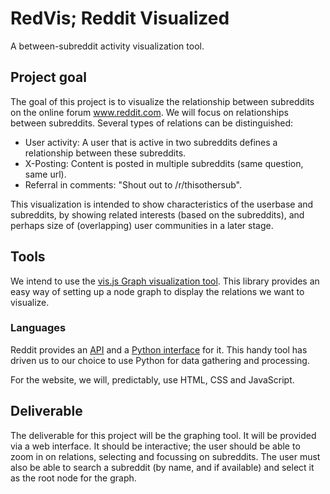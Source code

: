 RedVis; Reddit Visualized
======
A between-subreddit activity visualization tool.

## Project goal
The goal of this project is to visualize the relationship between subreddits on the online forum www.reddit.com.
We will focus on relationships between subreddits.
Several types of relations can be distinguished:
* User activity: A user that is active in two subreddits defines a relationship between these subreddits.
* X-Posting: Content is posted in multiple subreddits (same question, same url).
* Referral in comments: "Shout out to /r/thisothersub".

This visualization is intended to show characteristics of the userbase and subreddits, by showing related interests (based on the subreddits), and perhaps size of (overlapping) user communities in a later stage.

## Tools
We intend to use the [vis.js Graph visualization tool](http://visjs.org/docs/graph.html).
This library provides an easy way of setting up a node graph to display the relations we want to visualize.

### Languages
Reddit provides an [API](https://github.com/reddit/reddit/wiki/API) and a [Python interface](https://github.com/reddit/reddit/blob/master/r2/r2/controllers/api.py) for it.
This handy tool has driven us to our choice to use Python for data gathering and processing.

For the website, we will, predictably, use HTML, CSS and JavaScript.

## Deliverable
The deliverable for this project will be the graphing tool.
It will be provided via a web interface.
It should be interactive; the user should be able to zoom in on relations, selecting and focussing on subreddits.
The user must also be able to search a subreddit (by name, and if available) and select it as the root node for the graph.
